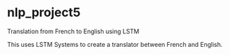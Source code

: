 # nlp_project5
Translation from French to English using LSTM

This uses LSTM Systems to create a translator between French and English.
